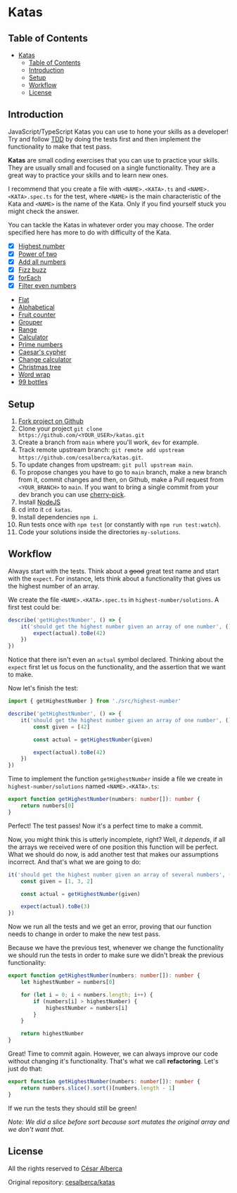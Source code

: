 # Katas

## Table of Contents

- [Katas](#katas)
  - [Table of Contents](#table-of-contents)
  - [Introduction](#introduction)
  - [Setup](#setup)
  - [Workflow](#workflow)
  - [License](#license)

## Introduction

JavaScript/TypeScript Katas you can use to hone your skills as a developer! Try and follow [TDD](https://en.wikipedia.org/wiki/Test-driven_development) by doing the tests first and then implement the functionality to make that test pass.

**Katas** are small coding exercises that you can use to practice your skills. They are usually small and focused on a single functionality. They are a great way to practice your skills and to learn new ones.

I recommend that you create a file with `<NAME>.<KATA>.ts` and `<NAME>.<KATA>.spec.ts` for the test, where `<NAME>` is the main characteristic of the Kata and `<NAME>` is the name of the Kata. Only if you find yourself stuck you might check the answer.

You can tackle the Katas in whatever order you may choose. The order specified here has more to do with difficulty of the Kata.

- [x] [Highest number](src/highest-number/README.md)
- [x] [Power of two](src/power-of-two/README.md)
- [x] [Add all numbers](src/add-all-numbers/README.md)
- [x] [Fizz buzz](src/fizz-buzz/README.md)
- [x] [forEach](src/for-each/README.md)
- [x] [Filter even numbers](src/filter-even-numbers/README.md)
- [Flat](src/flat/README.md)
- [Alphabetical](src/alphabetical/README.md)
- [Fruit counter](src/fruit-counter/README.md)
- [Grouper](src/grouper/README.md)
- [Range](src/range/README.md)
- [Calculator](src/calculator/README.md)
- [Prime numbers](src/prime-numbers/README.md)
- [Caesar's cypher](src/caesar/README.md)
- [Change calculator](src/change-calculator/README.md)
- [Christmas tree](src/christmas-tree/README.md)
- [Word wrap](src/word-wrap/README.md)
- [99 bottles](src/99-bottles/README.md)

## Setup

1. [Fork project on Github](https://github.com/cesalberca/katas.git)
2. Clone your project `git clone https://github.com/<YOUR_USER>/katas.git`
3. Create a branch from `main` where you'll work, `dev` for example.
4. Track remote upstream branch: `git remote add upstream https://github.com/cesalberca/katas.git`.
5. To update changes from upstream: `git pull upstream main`.
6. To propose changes you have to go to `main` branch, make a new branch from it, commit changes and then, on Github, make a Pull request from `<YOUR_BRANCH>` to `main`. If you want to bring a single commit from your dev branch you can use [cherry-pick](https://git-scm.com/docs/git-cherry-pick).
7. Install [NodeJS](https://nodejs.org/en/)
8. cd into it `cd katas`.
9. Install dependencies `npm i`.
10. Run tests once with `npm test` (or constantly with `npm run test:watch`).
11. Code your solutions inside the directories `my-solutions`.

## Workflow

Always start with the tests. Think about a ~~good~~ great test name and start with the `expect`. For instance, lets think about a functionality that gives us the highest number of an array.

We create the file `<NAME>.<KATA>.spec.ts` in `highest-number/solutions`. A first test could be:

```typescript
describe('getHighestNumber', () => {
    it('should get the highest number given an array of one number', () => {
        expect(actual).toBe(42)
    })
})
```

Notice that there isn't even an `actual` symbol declared. Thinking about the `expect` first let us focus on the functionality, and the assertion that we want to make.

Now let's finish the test:

```typescript
import { getHighestNumber } from './src/highest-number'

describe('getHighestNumber', () => {
    it('should get the highest number given an array of one number', () => {
        const given = [42]

        const actual = getHighestNumber(given)

        expect(actual).toBe(42)
    })
})
```

Time to implement the function `getHighestNumber` inside a file we create in `highest-number/solutions` named `<NAME>.<KATA>.ts`:

```typescript
export function getHighestNumber(numbers: number[]): number {
    return numbers[0]
}
```

Perfect! The test passes! Now it's a perfect time to make a commit.

Now, you might think this is utterly incomplete, right? Well, _it depends_, if all the arrays we received were of one position this function will be perfect. What we should do now, is add another test that makes our assumptions incorrect. And that's what we are going to do:

```typescript
it('should get the highest number given an array of several numbers', () => {
    const given = [1, 3, 2]

    const actual = getHighestNumber(given)

    expect(actual).toBe(3)
})
```

Now we run all the tests and we get an error, proving that our function needs to change in order to make the new test pass.

Because we have the previous test, whenever we change the functionality we should run the tests in order to make sure we didn't break the previous functionality:

```typescript
export function getHighestNumber(numbers: number[]): number {
    let highestNumber = numbers[0]

    for (let i = 0; i < numbers.length; i++) {
        if (numbers[i] > highestNumber) {
            highestNumber = numbers[i]
        }
    }

    return highestNumber
}
```

Great! Time to commit again. However, we can always improve our code without changing it's functionality. That's what we call **refactoring**. Let's just do that:

```typescript
export function getHighestNumber(numbers: number[]): number {
    return numbers.slice().sort()[numbers.length - 1]
}
```

If we run the tests they should still be green!

_Note: We did a slice before sort because sort mutates the original array and we don't want that._

## License

All the rights reserved to [César Alberca](https://github.com/cesalberca)

Original repository: [cesalberca/katas](https://github.com/cesalberca/katas)
